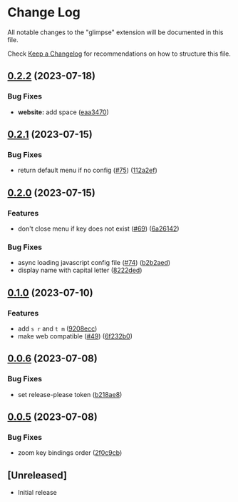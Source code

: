 # Change Log

All notable changes to the "glimpse" extension will be documented in this file.

Check [Keep a Changelog](http://keepachangelog.com/) for recommendations on how to structure this file.

## [0.2.2](https://github.com/MarcoIeni/glimpse/compare/v0.2.1...v0.2.2) (2023-07-18)


### Bug Fixes

* **website:** add space ([eaa3470](https://github.com/MarcoIeni/glimpse/commit/eaa347064bb2999f8bc2c6b5c1735b8762f23ecb))

## [0.2.1](https://github.com/MarcoIeni/glimpse/compare/v0.2.0...v0.2.1) (2023-07-15)


### Bug Fixes

* return default menu if no config ([#75](https://github.com/MarcoIeni/glimpse/issues/75)) ([112a2ef](https://github.com/MarcoIeni/glimpse/commit/112a2efcdaf60d770fab7f7d21cae41f75516bf9))

## [0.2.0](https://github.com/MarcoIeni/glimpse/compare/v0.1.0...v0.2.0) (2023-07-15)


### Features

* don't close menu if key does not exist ([#69](https://github.com/MarcoIeni/glimpse/issues/69)) ([6a26142](https://github.com/MarcoIeni/glimpse/commit/6a2614247ab0452ba8e9248f298355d433f07032))


### Bug Fixes

* async loading javascript config file ([#74](https://github.com/MarcoIeni/glimpse/issues/74)) ([b2b2aed](https://github.com/MarcoIeni/glimpse/commit/b2b2aede5b3cd48b4c31b24f5b1fed8b25fcc51d))
* display name with capital letter ([8222ded](https://github.com/MarcoIeni/glimpse/commit/8222dedec9260cdbde44abde552421bc43730cd4))

## [0.1.0](https://github.com/MarcoIeni/glimpse/compare/v0.0.6...v0.1.0) (2023-07-10)


### Features

* add `s r` and `t m` ([9208ecc](https://github.com/MarcoIeni/glimpse/commit/9208ecc73f07ac74e502f16e4a77c30e23c0e8d2))
* make web compatible ([#49](https://github.com/MarcoIeni/glimpse/issues/49)) ([6f232b0](https://github.com/MarcoIeni/glimpse/commit/6f232b0ba336f24f7a0ae0b935cb9820128d2e43))

## [0.0.6](https://github.com/MarcoIeni/glimpse/compare/v0.0.5...v0.0.6) (2023-07-08)


### Bug Fixes

* set release-please token ([b218ae8](https://github.com/MarcoIeni/glimpse/commit/b218ae81cb326b30d6777d453dd68f01aba93b26))

## [0.0.5](https://github.com/MarcoIeni/glimpse/compare/v0.0.4...v0.0.5) (2023-07-08)


### Bug Fixes

* zoom key bindings order ([2f0c9cb](https://github.com/MarcoIeni/glimpse/commit/2f0c9cb9f68a433646d4282c769d7238a7098fb6))

## [Unreleased]

- Initial release
